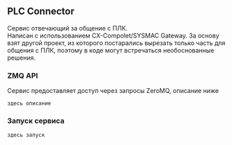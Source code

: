 ## PLC Connector

Сервис отвечающий за общение с ПЛК.  
Написан с использованием CX-Compolet/SYSMAC Gateway.
За основу взят другой проект, из которого постарались вырезать только часть для общения с ПЛК, поэтому в коде могут встречаться необоснованные решения.

### ZMQ API
Сервис предоставляет доступ через запросы ZeroMQ, описание ниже

    здесь описание

### Запуск сервиса

    здесь запуск

